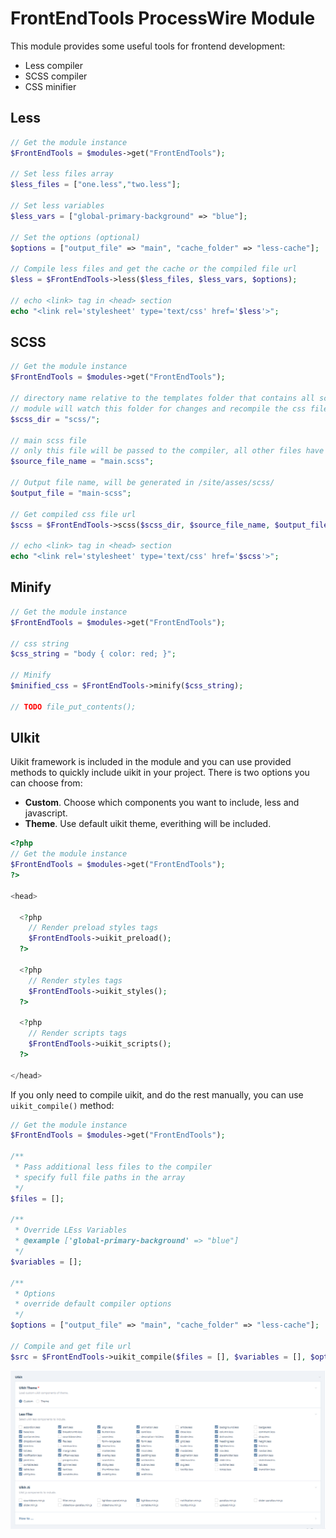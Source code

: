 # FrontEndTools ProcessWire Module
This module provides some useful tools for frontend development:
- Less compiler
- SCSS compiler
- CSS minifier

## Less
```php
// Get the module instance
$FrontEndTools = $modules->get("FrontEndTools");

// Set less files array
$less_files = ["one.less","two.less"];

// Set less variables
$less_vars = ["global-primary-background" => "blue"];

// Set the options (optional)
$options = ["output_file" => "main", "cache_folder" => "less-cache"];

// Compile less files and get the cache or the compiled file url
$less = $FrontEndTools->less($less_files, $less_vars, $options);

// echo <link> tag in <head> section
echo "<link rel='stylesheet' type='text/css' href='$less'>";
```

## SCSS
```php
// Get the module instance
$FrontEndTools = $modules->get("FrontEndTools");

// directory name relative to the templates folder that contains all scss files
// module will watch this folder for changes and recompile the css file
$scss_dir = "scss/";

// main scss file
// only this file will be passed to the compiler, all other files have to be included in the mail file
$source_file_name = "main.scss";

// Output file name, will be generated in /site/asses/scss/
$output_file = "main-scss";

// Get compiled css file url
$scss = $FrontEndTools->scss($scss_dir, $source_file_name, $output_file_name);

// echo <link> tag in <head> section
echo "<link rel='stylesheet' type='text/css' href='$scss'>";
```

## Minify
```php
// Get the module instance
$FrontEndTools = $modules->get("FrontEndTools");

// css string
$css_string = "body { color: red; }";

// Minify
$minified_css = $FrontEndTools->minify($css_string);

// TODO file_put_contents();

```

## UIkit
Uikit framework is included in the module and you can use provided methods to quickly include uikit in your project. 
There is two options you can choose from:
- **Custom**. Choose which components you want to include, less and javascript.
- **Theme**. Use default uikit theme, everithing will be included.


```php
<?php
// Get the module instance
$FrontEndTools = $modules->get("FrontEndTools");
?>

<head>

  <?php
    // Render preload styles tags
    $FrontEndTools->uikit_preload();
  ?>

  <?php
    // Render styles tags
    $FrontEndTools->uikit_styles();
  ?>
	
  <?php
    // Render scripts tags
    $FrontEndTools->uikit_scripts();
  ?>

</head>
```

If you only need to compile uikit, and do the rest manually, you can use `uikit_compile()` method:
```php
// Get the module instance
$FrontEndTools = $modules->get("FrontEndTools");

/**
 * Pass additional less files to the compiler
 * specify full file paths in the array
 */
$files = [];

/**
 * Override LEss Variables
 * @example ['global-primary-background' => "blue"]
 */
$variables = [];

/**
 * Options
 * override default compiler options
 */
$options = ["output_file" => "main", "cache_folder" => "less-cache"];

// Compile and get file url
$src = $FrontEndTools->uikit_compile($files = [], $variables = [], $options = []);
```

<img src="screenshot.png" />

